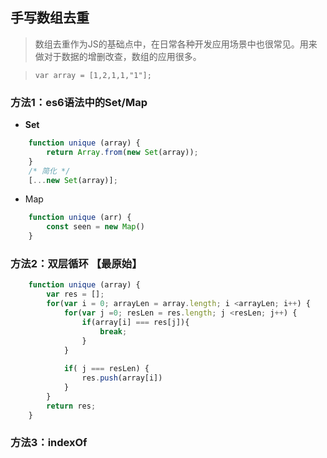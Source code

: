 ## 手写数组去重

> 数组去重作为JS的基础点中，在日常各种开发应用场景中也很常见。用来做对于数据的增删改查，数组的应用很多。

> ``` var array = [1,2,1,1,"1"]; ```

### 方法1：es6语法中的Set/Map

- **Set**

``` javascript
    function unique (array) {
        return Array.from(new Set(array));
    }
    /* 简化 */
    [...new Set(array)];
```
- Map

``` javascript
    function unique (arr) {
        const seen = new Map()
    }
```

### 方法2：双层循环 【最原始】

``` javascript
    function unique (array) {
        var res = [];
        for(var i = 0; arrayLen = array.length; i <arrayLen; i++) {
            for(var j =0; resLen = res.length; j <resLen; j++) {
                if(array[i] === res[j]){
                    break;
                }
            }
        
            if( j === resLen) {
                res.push(array[i])
            }
        }
        return res;
    }
```

### 方法3：indexOf